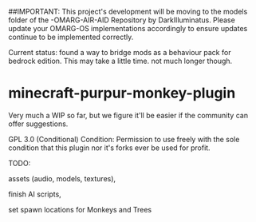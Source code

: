 ##IMPORTANT: This project's development will be moving to the models folder of the -OMARG-AIR-AID Repository by DarkIlluminatus. Please update your OMARG-OS implementations accordingly to ensure updates continue to be implemented correctly.

Current status: found a way to bridge mods as a behaviour pack for bedrock edition. 
This may take a little time. not much longer though.

# minecraft-purpur-monkey-plugin
Very much a WIP so far, but we figure it'll be easier if the community can offer suggestions.

GPL 3.0 (Conditional) Condition: Permission to use freely with the sole condition that this plugin nor it's forks ever be used for profit.


TODO:  

assets (audio, models, textures),

finish AI scripts,

set spawn locations for Monkeys and Trees

